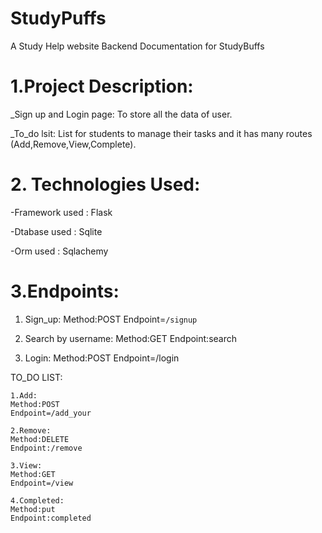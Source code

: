 # StudyPuffs
A Study Help website 
Backend Documentation for StudyBuffs
# 1.Project Description:
_Sign up and Login page: To store all the data of user.

_To_do lsit: List for students to manage their tasks and  it has many routes (Add,Remove,View,Complete).
# 2. Technologies Used:
-Framework used : Flask

-Dtabase used : Sqlite 

-Orm used : Sqlachemy

# 3.Endpoints:
1. Sign_up:
Method:POST
Endpoint=`/signup`

2. Search by username:
Method:GET
Endpoint:search

3. Login:
Method:POST
Endpoint=/login

TO_DO LIST:

    1.Add:
    Method:POST
    Endpoint=/add_your 

    2.Remove:
    Method:DELETE
    Endpoint:/remove

    3.View:
    Method:GET
    Endpoint=/view 
    
    4.Completed:
    Method:put
    Endpoint:completed



